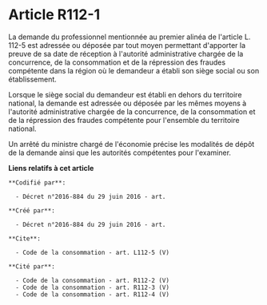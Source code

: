 # Article R112-1

La demande du professionnel mentionnée au premier alinéa de l'article L. 112-5 est adressée ou déposée par tout moyen
permettant d'apporter la preuve de sa date de réception à l'autorité administrative chargée de la concurrence, de la
consommation et de la répression des fraudes compétente dans la région où le demandeur a établi son siège social ou son
établissement. 

Lorsque le siège social du demandeur est établi en dehors du territoire national, la demande est adressée ou déposée par les
mêmes moyens à l'autorité administrative chargée de la concurrence, de la consommation et de la répression des fraudes
compétente pour l'ensemble du territoire national. 

Un arrêté du ministre chargé de l'économie précise les modalités de dépôt de la demande ainsi que les autorités compétentes
pour l'examiner.

**Liens relatifs à cet article**

	**Codifié par**:

	  - Décret n°2016-884 du 29 juin 2016 - art.

	**Créé par**:

	  - Décret n°2016-884 du 29 juin 2016 - art.

	**Cite**:

	  - Code de la consommation - art. L112-5 (V)

	**Cité par**:

	  - Code de la consommation - art. R112-2 (V)
	  - Code de la consommation - art. R112-3 (V)
	  - Code de la consommation - art. R112-4 (V)
